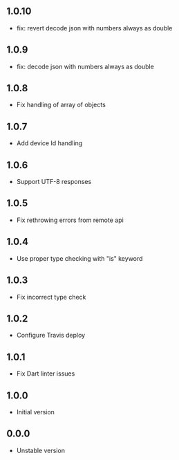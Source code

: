 ## 1.0.10

- fix: revert decode json with numbers always as double

## 1.0.9

- fix: decode json with numbers always as double

## 1.0.8

- Fix handling of array of objects

## 1.0.7

- Add device Id handling

## 1.0.6

- Support UTF-8 responses

## 1.0.5

- Fix rethrowing errors from remote api

## 1.0.4

- Use proper type checking with "is" keyword

## 1.0.3

- Fix incorrect type check

## 1.0.2

- Configure Travis deploy

## 1.0.1

- Fix Dart linter issues

## 1.0.0

- Initial version

## 0.0.0

- Unstable version
